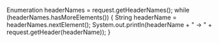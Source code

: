 Enumeration<String> headerNames = request.getHeaderNames();
while (headerNames.hasMoreElements()) {
    String headerName = headerNames.nextElement();
    System.out.println(headerName + " -> " + request.getHeader(headerName));
}